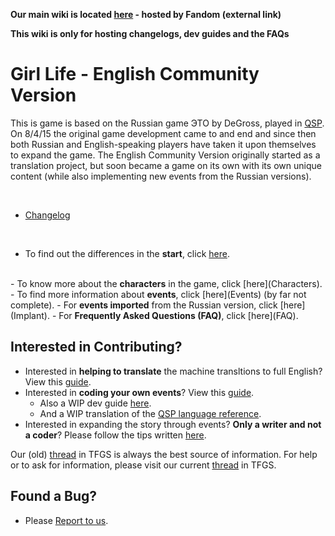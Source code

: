 
**Our main wiki is located [here](http://girl-life.wikia.com/wiki/Girl_life_Wiki) - hosted by Fandom (external link)**

**This wiki is only for hosting changelogs, dev guides and the FAQs**




# Girl Life - English Community Version #


This is game is based on the Russian game ЭТО by DeGross, played in [QSP](QSP). On 8/4/15 the original game development came to and end and since then both Russian and English-speaking players have taken it upon themselves to expand the game. The English Community Version originally started as a translation project, but soon became a game on its own with its own unique content (while also implementing new events from the Russian versions).
 
<br>

* [Changelog](changelog)

<br>

- To find out the differences in the <b>start</b>, click [here](start).
 <br>  
- To know more about the <b>characters</b> in the game, click [here](Characters).
- To find more information about <b>events</b>, click [here](Events) (by far not complete).
- For <b>events imported</b> from the Russian version, click [here](Implant).
- For <b>Frequently Asked Questions (FAQ)</b>, click [here](FAQ).
 <br>

## Interested in Contributing? ##

- Interested in <b>helping to translate</b> the machine transltions to full English? View this [guide](translation-guide).
- Interested in <b>coding your own events</b>? View this [guide](coding-guide).
    - Also a WIP dev guide [here](developer-instruction).
    - And a WIP translation of the [QSP language reference](qsp-language-reference).
- Interested in expanding the story through events? <b>Only a writer and not a coder</b>? Please follow the tips written [here](Authorsguide).

Our (old) [thread](http://www.tfgamessite.com/phpbb3/viewtopic.php?f=6&t=5882) in TFGS is always the best source of information.
For help or to ask for information, please visit our current [thread](http://www.tfgamessite.com/phpbb3/viewtopic.php?f=6&t=8086) in TFGS.

## Found a Bug? ##

- Please [Report to us](Reportbug).